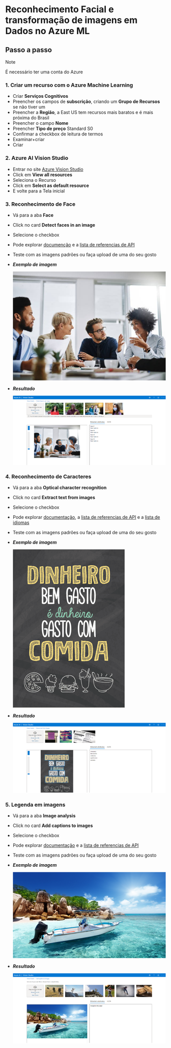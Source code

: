 # Reconhecimento Facial e transformação de imagens em Dados no Azure ML
## Passo a passo
> [!NOTE]
> É necessário ter uma conta do Azure
### 1. Criar um recurso com o Azure Machine Learning 
  - Criar **Serviços Cognitivos**
  - Preencher os campos de **subscrição**, criando um **Grupo de Recursos** se não tiver um
  - Preencher a **Região**, a East US tem recursos mais baratos e é mais próxima do Brasil
  - Preencher o campo **Nome**
  - Preencher **Tipo de preço** Standard S0
  - Confirmar a checkbox de leitura de termos
  - Examinar+criar
  - Criar
### 2. Azure AI Vision Studio
  - Entrar no site [Azure Vision Studio](https://portal.vision.cognitive.azure.com/gallery/featured)
  - Click em **View all resources**
  - Seleciona o Recurso
  - Click em **Select as default resource**
  - E volte para a Tela inicial
### 3. Reconhecimento de Face
  - Vá para a aba **Face**
  - Click no card **Detect faces in an image**
  - Selecione o checkbox
  - Pode explorar [documenção](https://learn.microsoft.com/en-us/azure/ai-services/computer-vision/quickstarts-sdk/identity-client-library?tabs=windows%2Cvisual-studio&pivots=programming-language-javascript) e a [lista de referencias de API](https://learn.microsoft.com/en-us/azure/ai-services/computer-vision/identity-api-reference)
  - Teste com as imagens padrões ou faça upload de uma do seu gosto
  - ***Exemplo de imagem***
    
     ![Img1](/inputs/Img1.jpg)
  - ***Resultado***
    
      ![ImgRecFacial](/outputs/ImgRecFacial.png)

### 4. Reconhecimento de Caracteres
  - Vá para a aba **Optical character recognition**
  - Click no card **Extract text from images**
  - Selecione o checkbox
  - Pode explorar [documentação](https://learn.microsoft.com/en-us/azure/ai-services/computer-vision/concept-ocr), a [lista de referencias de API](https://learn.microsoft.com/en-us/azure/ai-services/computer-vision/quickstarts-sdk/image-analysis-client-library-40?tabs=visual-studio%2Cwindows&pivots=programming-language-javascript) e a [lista de idiomas](https://learn.microsoft.com/en-us/azure/ai-services/computer-vision/language-support)
  - Teste com as imagens padrões ou faça upload de uma do seu gosto
  - ***Exemplo de imagem***
    
     ![Img2](/inputs/Img2.png)
  - ***Resultado***
    
     ![ImgRecTxt](/outputs/ImgRecTxt.png)
### 5. Legenda em imagens
  - Vá para a aba **Image analysis**
  - Click no card **Add captions to images**
  - Selecione o checkbox
  - Pode explorar [documentação](https://learn.microsoft.com/en-us/azure/ai-services/computer-vision/concept-describe-images-40?tabs=image) e a [lista de referencias de API](https://learn.microsoft.com/en-us/azure/ai-services/computer-vision/quickstarts-sdk/image-analysis-client-library-40?tabs=visual-studio%2Clinux&pivots=programming-language-javascript)
  - Teste com as imagens padrões ou faça upload de uma do seu gosto
  - ***Exemplo de imagem***
    
    ![Img3](/inputs/Img3.jpg)
  - ***Resultado***

    ![ImgLegImg](/outputs/ImgLegImg.png)

  
  


